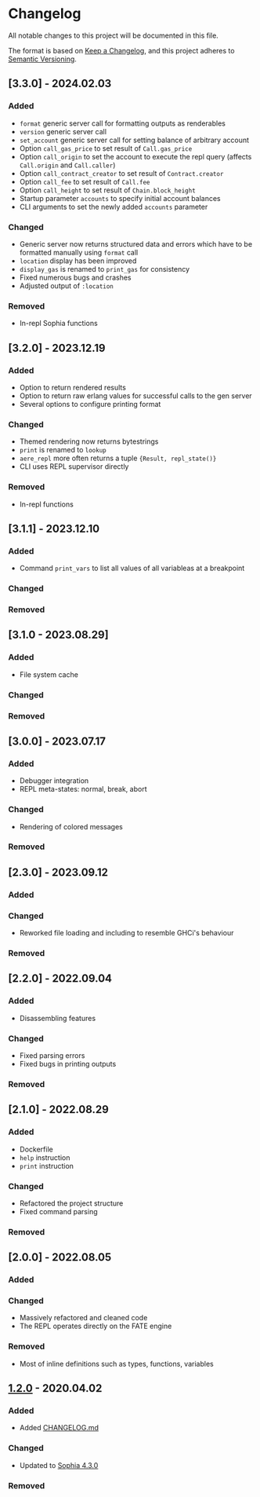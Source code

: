 # Changelog
All notable changes to this project will be documented in this file.

The format is based on [Keep a Changelog](https://keepachangelog.com/en/1.0.0/),
and this project adheres to [Semantic Versioning](https://semver.org/spec/v2.0.0.html).


## [3.3.0] - 2024.02.03

### Added
- `format` generic server call for formatting outputs as renderables
- `version` generic server call
- `set_account` generic server call for setting balance of arbitrary account
- Option `call_gas_price` to set result of `Call.gas_price`
- Option `call_origin` to set the account to execute the repl query (affects
  `Call.origin` and `Call.caller`)
- Option `call_contract_creator` to set result of `Contract.creator`
- Option `call_fee` to set result of `Call.fee`
- Option `call_height` to set result of `Chain.block_height`
- Startup parameter `accounts` to specify initial account balances
- CLI arguments to set the newly added `accounts` parameter
### Changed
- Generic server now returns structured data and errors which have to be
  formatted manually using `format` call
- `location` display has been improved
- `display_gas` is renamed to `print_gas` for consistency
- Fixed numerous bugs and crashes
- Adjusted output of `:location`
### Removed
- In-repl Sophia functions



## [3.2.0] - 2023.12.19

### Added
- Option to return rendered results
- Option to return raw erlang values for successful calls to the gen server
- Several options to configure printing format
### Changed
- Themed rendering now returns bytestrings
- `print` is renamed to `lookup`
- `aere_repl` more often returns a tuple `{Result, repl_state()}`
- CLI uses REPL supervisor directly
### Removed
- In-repl functions


## [3.1.1] - 2023.12.10

### Added
- Command `print_vars` to list all values of all variableas at a breakpoint
### Changed
### Removed

## [3.1.0 - 2023.08.29]

### Added
- File system cache
### Changed
### Removed

## [3.0.0] - 2023.07.17

### Added
- Debugger integration
- REPL meta-states: normal, break, abort
### Changed
- Rendering of colored messages
### Removed

## [2.3.0] - 2023.09.12

### Added
### Changed
- Reworked file loading and including to resemble GHCi's behaviour
### Removed

## [2.2.0] - 2022.09.04

### Added
- Disassembling features
### Changed
- Fixed parsing errors
- Fixed bugs in printing outputs
### Removed

## [2.1.0] - 2022.08.29

### Added
- Dockerfile
- `help` instruction
- `print` instruction
### Changed
- Refactored the project structure
- Fixed command parsing
### Removed

## [2.0.0] - 2022.08.05

### Added
### Changed
- Massively refactored and cleaned code
- The REPL operates directly on the FATE engine
### Removed
- Most of inline definitions such as types, functions, variables


## [1.2.0] - 2020.04.02
### Added
- Added [CHANGELOG.md](CHANGELOG.md)
### Changed
- Updated to [Sophia 4.3.0](https://github.com/aeternity/aesophia/blob/master/CHANGELOG.md#430)
### Removed

[Unreleased]: https://github.com/aeternity/aerepl/compare/v1.2.0...HEAD
[1.2.0]: https://github.com/aeternity/aerepl/releases/tag/v1.2.0
